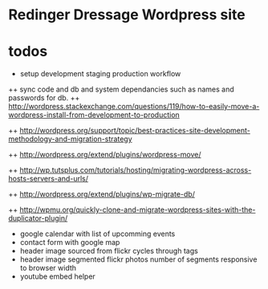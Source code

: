 Redinger Dressage Wordpress site
====
# todos
* setup development staging production workflow  

++ sync code and db and system dependancies such as names and passwords for db.
++ http://wordpress.stackexchange.com/questions/119/how-to-easily-move-a-wordpress-install-from-development-to-production

++ http://wordpress.org/support/topic/best-practices-site-development-methodology-and-migration-strategy

++ http://wordpress.org/extend/plugins/wordpress-move/

++ http://wp.tutsplus.com/tutorials/hosting/migrating-wordpress-across-hosts-servers-and-urls/

++ http://wordpress.org/extend/plugins/wp-migrate-db/

++ http://wpmu.org/quickly-clone-and-migrate-wordpress-sites-with-the-duplicator-plugin/

* google calendar with list of upcomming events
* contact form with google map
* header image sourced from flickr cycles through tags
* header image segmented flickr photos number of segments responsive to browser width
* youtube embed helper


